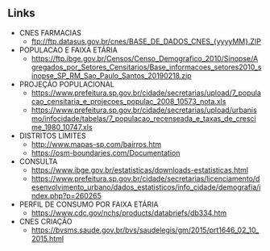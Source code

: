 
## Links
* CNES FARMACIAS
  * ftp://ftp.datasus.gov.br/cnes/BASE_DE_DADOS_CNES_{yyyyMM}.ZIP
* POPULACAO E FAIXA ETÁRIA
  * https://ftp.ibge.gov.br/Censos/Censo_Demografico_2010/Sinopse/Agregados_por_Setores_Censitarios/Base_informacoes_setores2010_sinopse_SP_RM_Sao_Paulo_Santos_20190218.zip
* PROJEÇÃO POPULACIONAL
  * https://www.prefeitura.sp.gov.br/cidade/secretarias/upload/7_populacao_censitaria_e_projecoes_populac_2008_10573_nota.xls
  * https://www.prefeitura.sp.gov.br/cidade/secretarias/upload/urbanismo/infocidade/tabelas/7_populacao_recenseada_e_taxas_de_crescime_1980_10747.xls
* DISTRITOS LIMITES
  * http://www.mapas-sp.com/bairros.htm
  * https://osm-boundaries.com/Documentation
* CONSULTA
  * https://www.ibge.gov.br/estatisticas/downloads-estatisticas.html
  * https://www.prefeitura.sp.gov.br/cidade/secretarias/licenciamento/desenvolvimento_urbano/dados_estatisticos/info_cidade/demografia/index.php?p=260265
* PERFIL DE CONSUMO POR FAIXA ETÁRIA
  * https://www.cdc.gov/nchs/products/databriefs/db334.htm
* CNES CRIAÇÃO
  * https://bvsms.saude.gov.br/bvs/saudelegis/gm/2015/prt1646_02_10_2015.html
